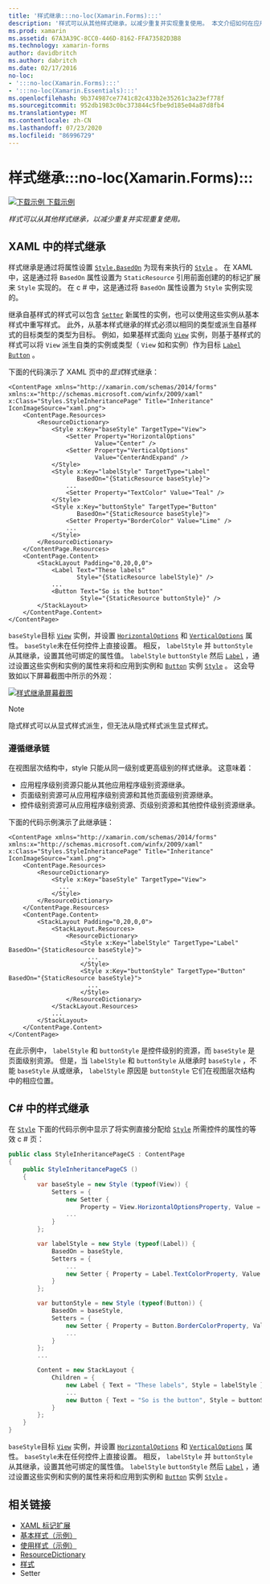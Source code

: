 ```yaml
---
title: '样式继承:::no-loc(Xamarin.Forms):::'
description: '样式可以从其他样式继承，以减少重复并实现重复使用。 本文介绍如何在应用程序中执行样式继承 :::no-loc(Xamarin.Forms)::: 。'
ms.prod: xamarin
ms.assetid: 67A3A39C-8CC0-446D-8162-FFA73582D3B8
ms.technology: xamarin-forms
author: davidbritch
ms.author: dabritch
ms.date: 02/17/2016
no-loc:
- ':::no-loc(Xamarin.Forms):::'
- ':::no-loc(Xamarin.Essentials):::'
ms.openlocfilehash: 9b374987ce7741c82c433b2e35261c3a23ef778f
ms.sourcegitcommit: 952db1983c0bc373844c5fbe9d185e04a87d8fb4
ms.translationtype: MT
ms.contentlocale: zh-CN
ms.lasthandoff: 07/23/2020
ms.locfileid: "86996729"
---
```

# <a name="style-inheritance-in-no-locxamarinforms"></a>样式继承:::no-loc(Xamarin.Forms):::

[![下载示例](~/media/shared/download.png) 下载示例](https://docs.microsoft.com/samples/xamarin/xamarin-forms-samples/userinterface-styles-basicstyles)

_样式可以从其他样式继承，以减少重复并实现重复使用。_

## <a name="style-inheritance-in-xaml"></a>XAML 中的样式继承

样式继承是通过将属性设置 [`Style.BasedOn`](xref::::no-loc(Xamarin.Forms):::.Style.BasedOn) 为现有来执行的 [`Style`](xref::::no-loc(Xamarin.Forms):::.Style) 。 在 XAML 中，这是通过将 `BasedOn` 属性设置为 `StaticResource` 引用前面创建的的标记扩展来 `Style` 实现的。 在 c # 中，这是通过将 `BasedOn` 属性设置为 `Style` 实例实现的。

继承自基样式的样式可以包含 [`Setter`](xref::::no-loc(Xamarin.Forms):::.Setter) 新属性的实例，也可以使用这些实例从基本样式中重写样式。 此外，从基本样式继承的样式必须以相同的类型或派生自基样式的目标类型的类型为目标。 例如，如果基样式面向 [`View`](xref::::no-loc(Xamarin.Forms):::.View) 实例，则基于基样式的样式可以将 `View` 派生自类的实例或类型（ `View` 如和实例）作为目标 [`Label`](xref::::no-loc(Xamarin.Forms):::.Label) [`Button`](xref::::no-loc(Xamarin.Forms):::.Button) 。

下面的代码演示了 XAML 页中的*显式*样式继承：

```xaml
<ContentPage xmlns="http://xamarin.com/schemas/2014/forms" xmlns:x="http://schemas.microsoft.com/winfx/2009/xaml" x:Class="Styles.StyleInheritancePage" Title="Inheritance" IconImageSource="xaml.png">
    <ContentPage.Resources>
        <ResourceDictionary>
            <Style x:Key="baseStyle" TargetType="View">
                <Setter Property="HorizontalOptions"
                        Value="Center" />
                <Setter Property="VerticalOptions"
                        Value="CenterAndExpand" />
            </Style>
            <Style x:Key="labelStyle" TargetType="Label"
                   BasedOn="{StaticResource baseStyle}">
                ...
                <Setter Property="TextColor" Value="Teal" />
            </Style>
            <Style x:Key="buttonStyle" TargetType="Button"
                   BasedOn="{StaticResource baseStyle}">
                <Setter Property="BorderColor" Value="Lime" />
                ...
            </Style>
        </ResourceDictionary>
    </ContentPage.Resources>
    <ContentPage.Content>
        <StackLayout Padding="0,20,0,0">
            <Label Text="These labels"
                   Style="{StaticResource labelStyle}" />
            ...
            <Button Text="So is the button"
                    Style="{StaticResource buttonStyle}" />
        </StackLayout>
    </ContentPage.Content>
</ContentPage>
```

`baseStyle`目标 [`View`](xref::::no-loc(Xamarin.Forms):::.View) 实例，并设置 [`HorizontalOptions`](xref::::no-loc(Xamarin.Forms):::.View.HorizontalOptions) 和 [`VerticalOptions`](xref::::no-loc(Xamarin.Forms):::.View.VerticalOptions) 属性。 `baseStyle`未在任何控件上直接设置。 相反， `labelStyle` 并 `buttonStyle` 从其继承，设置其他可绑定的属性值。 `labelStyle` `buttonStyle` 然后 [`Label`](xref::::no-loc(Xamarin.Forms):::.Label) ，通过设置这些实例和实例的属性来将和应用到实例和 [`Button`](xref::::no-loc(Xamarin.Forms):::.Button) 实例 [`Style`](xref::::no-loc(Xamarin.Forms):::.NavigableElement.Style) 。 这会导致如以下屏幕截图中所示的外观：

[![样式继承屏幕截图](inheritance-images/style-inheritance.png)](inheritance-images/style-inheritance-large.png#lightbox)

> [!NOTE]
> 隐式样式可以从显式样式派生，但无法从隐式样式派生显式样式。

### <a name="respecting-the-inheritance-chain"></a>遵循继承链

在视图层次结构中，style 只能从同一级别或更高级别的样式继承。 这意味着：

- 应用程序级别资源只能从其他应用程序级别资源继承。
- 页面级别资源可从应用程序级别资源和其他页面级别资源继承。
- 控件级别资源可从应用程序级别资源、页级别资源和其他控件级别资源继承。

下面的代码示例演示了此继承链：

```xaml
<ContentPage xmlns="http://xamarin.com/schemas/2014/forms" xmlns:x="http://schemas.microsoft.com/winfx/2009/xaml" x:Class="Styles.StyleInheritancePage" Title="Inheritance" IconImageSource="xaml.png">
    <ContentPage.Resources>
        <ResourceDictionary>
            <Style x:Key="baseStyle" TargetType="View">
              ...
            </Style>
        </ResourceDictionary>
    </ContentPage.Resources>
    <ContentPage.Content>
        <StackLayout Padding="0,20,0,0">
            <StackLayout.Resources>
                <ResourceDictionary>
                    <Style x:Key="labelStyle" TargetType="Label" BasedOn="{StaticResource baseStyle}">
                      ...
                    </Style>
                    <Style x:Key="buttonStyle" TargetType="Button" BasedOn="{StaticResource baseStyle}">
                      ...
                    </Style>
                </ResourceDictionary>
            </StackLayout.Resources>
            ...
        </StackLayout>
    </ContentPage.Content>
</ContentPage>
```

在此示例中， `labelStyle` 和 `buttonStyle` 是控件级别的资源，而 `baseStyle` 是页面级别资源。 但是，当 `labelStyle` 和 `buttonStyle` 从继承时 `baseStyle` ，不能 `baseStyle` 从或继承， `labelStyle` 原因是 `buttonStyle` 它们在视图层次结构中的相应位置。

## <a name="style-inheritance-in-c35"></a>C&#35; 中的样式继承

在 [`Style`](xref::::no-loc(Xamarin.Forms):::.Style) 下面的代码示例中显示了将实例直接分配给 [`Style`](xref::::no-loc(Xamarin.Forms):::.NavigableElement.Style) 所需控件的属性的等效 c # 页：

```csharp
public class StyleInheritancePageCS : ContentPage
{
    public StyleInheritancePageCS ()
    {
        var baseStyle = new Style (typeof(View)) {
            Setters = {
                new Setter {
                    Property = View.HorizontalOptionsProperty, Value = LayoutOptions.Center    },
                ...
            }
        };

        var labelStyle = new Style (typeof(Label)) {
            BasedOn = baseStyle,
            Setters = {
                ...
                new Setter { Property = Label.TextColorProperty, Value = Color.Teal    }
            }
        };

        var buttonStyle = new Style (typeof(Button)) {
            BasedOn = baseStyle,
            Setters = {
                new Setter { Property = Button.BorderColorProperty, Value =    Color.Lime },
                ...
            }
        };
        ...

        Content = new StackLayout {
            Children = {
                new Label { Text = "These labels", Style = labelStyle },
                ...
                new Button { Text = "So is the button", Style = buttonStyle }
            }
        };
    }
}
```

`baseStyle`目标 [`View`](xref::::no-loc(Xamarin.Forms):::.View) 实例，并设置 [`HorizontalOptions`](xref::::no-loc(Xamarin.Forms):::.View.HorizontalOptions) 和 [`VerticalOptions`](xref::::no-loc(Xamarin.Forms):::.View.VerticalOptions) 属性。 `baseStyle`未在任何控件上直接设置。 相反， `labelStyle` 并 `buttonStyle` 从其继承，设置其他可绑定的属性值。 `labelStyle` `buttonStyle` 然后 [`Label`](xref::::no-loc(Xamarin.Forms):::.Label) ，通过设置这些实例和实例的属性来将和应用到实例和 [`Button`](xref::::no-loc(Xamarin.Forms):::.Button) 实例 [`Style`](xref::::no-loc(Xamarin.Forms):::.NavigableElement.Style) 。

## <a name="related-links"></a>相关链接

- [XAML 标记扩展](~/xamarin-forms/xaml/xaml-basics/xaml-markup-extensions.md)
- [基本样式（示例）](https://docs.microsoft.com/samples/xamarin/xamarin-forms-samples/userinterface-styles-basicstyles)
- [使用样式（示例）](https://docs.microsoft.com/samples/xamarin/xamarin-forms-samples/workingwithstyles)
- [ResourceDictionary](xref::::no-loc(Xamarin.Forms):::.ResourceDictionary)
- [样式](xref::::no-loc(Xamarin.Forms):::.Style)
- [](xref::::no-loc(Xamarin.Forms):::.Setter)Setter
